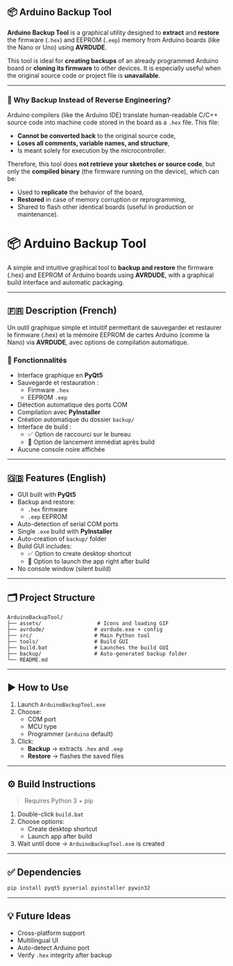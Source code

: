 ## 📦 Arduino Backup Tool

**Arduino Backup Tool** is a graphical utility designed to **extract** and **restore** the firmware (`.hex`) and EEPROM (`.eep`) memory from Arduino boards (like the Nano or Uno) using **AVRDUDE**.  

This tool is ideal for **creating backups** of an already programmed Arduino board or **cloning its firmware** to other devices. It is especially useful when the original source code or project file is **unavailable**.

---

### 🧠 Why Backup Instead of Reverse Engineering?

Arduino compilers (like the Arduino IDE) translate human-readable C/C++ source code into machine code stored in the board as a `.hex` file. This file:
- **Cannot be converted back** to the original source code,
- **Loses all comments, variable names, and structure**,
- Is meant solely for execution by the microcontroller.

Therefore, this tool does **not retrieve your sketches or source code**, but only the **compiled binary** (the firmware running on the device), which can be:
- Used to **replicate** the behavior of the board,
- **Restored** in case of memory corruption or reprogramming,
- Shared to flash other identical boards (useful in production or maintenance).


# 📦 Arduino Backup Tool

A simple and intuitive graphical tool to **backup and restore** the firmware (.hex) and EEPROM of Arduino boards using **AVRDUDE**, with a graphical build interface and automatic packaging.

---

## 🇫🇷 Description (French)

Un outil graphique simple et intuitif permettant de sauvegarder et restaurer le firmware (.hex) et la mémoire EEPROM de cartes Arduino (comme la Nano) via **AVRDUDE**, avec options de compilation automatique.

### 🧰 Fonctionnalités
- Interface graphique en **PyQt5**
- Sauvegarde et restauration :
  - Firmware `.hex`
  - EEPROM `.eep`
- Détection automatique des ports COM
- Compilation avec **PyInstaller**
- Création automatique du dossier `backup/`
- Interface de build :
  - ✅ Option de raccourci sur le bureau
  - 🚀 Option de lancement immédiat après build
- Aucune console noire affichée

---

## 🇬🇧 Features (English)

- GUI built with **PyQt5**
- Backup and restore:
  - `.hex` firmware
  - `.eep` EEPROM
- Auto-detection of serial COM ports
- Single `.exe` build with **PyInstaller**
- Auto-creation of `backup/` folder
- Build GUI includes:
  - ✅ Option to create desktop shortcut
  - 🚀 Option to launch the app right after build
- No console window (silent build)

---

## 🗂 Project Structure

```
ArduinoBackupTool/
├── assets/                  # Icons and loading GIF
├── avrdude/                # avrdude.exe + config
├── src/                    # Main Python tool
├── tools/                  # Build GUI
├── build.bat               # Launches the build GUI
├── backup/                 # Auto-generated backup folder
└── README.md
```

---

## ▶️ How to Use

1. Launch `ArduinoBackupTool.exe`
2. Choose:
   - COM port
   - MCU type
   - Programmer (`arduino` default)
3. Click:
   - **Backup** → extracts `.hex` and `.eep`
   - **Restore** → flashes the saved files

---

## ⚙️ Build Instructions

> Requires Python 3 + pip

1. Double-click `build.bat`
2. Choose options:
   - Create desktop shortcut
   - Launch app after build
3. Wait until done → `ArduinoBackupTool.exe` is created

---

## ✅ Dependencies

```bash
pip install pyqt5 pyserial pyinstaller pywin32
```

---

## 💡 Future Ideas

- Cross-platform support
- Multilingual UI
- Auto-detect Arduino port
- Verify `.hex` integrity after backup